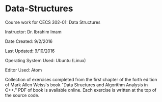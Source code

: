 # Data-Structures

Course work for CECS 302-01: Data Structures

Instructor: Dr. Ibrahim Imam

Date Created: 9/2/2016

Last Updated: 9/10/2016

Operating System Used: Ubuntu (Linux)

Editor Used: Atom

Collection of exercises completed from the first chapter of the forth edition of Mark Allen Weiss's book "Data Structures and Algorithm Analysis in C++." PDF of book is avaliable online. Each exercise is written at the top of the source code.
